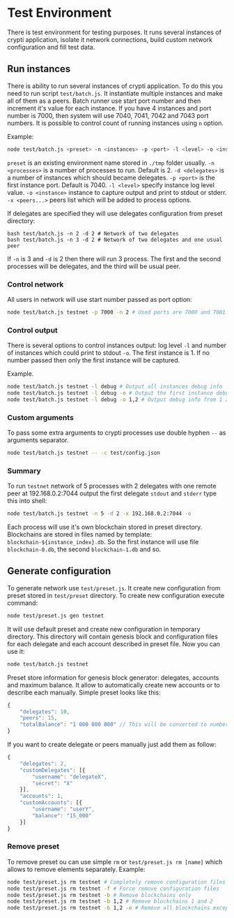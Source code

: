 # Test Environment

There is test environment for testing purposes. It runs several instances of crypti application, isolate
it network connections, build custom network configuration and fill test data.

## Run instances

There is ability to run several instances of crypti application. To do this you need to run script `test/batch.js`. It
instantiate multiple instances and make all of them as a peers. Batch runner use start port number and then increment
it's value for each instance. If you have 4 instances and port number is 7000, then system will use 7040, 7041, 7042 and
7043 port numbers. It is possible to control count of running instances using `n` option.

Example:

```bash
node test/batch.js <preset> -n <instances> -p <port> -l <level> -o <instance> -- [args]
```

`preset` is an existing environment name stored in `./tmp` folder usually.
`-n <processes>` is a number of processes to run. Default is 2.
`-d <delegates>` is a number of instances which should became delegates.
`-p <port>` is the first instance port. Default is 7040.
`-l <level>` specify instance log level value.
`-o <instance>` instance to capture output and print to stdout or stderr.
`-x <peers...>` peers list which will be added to process options.

If delegates are specified they will use delegates configuration from preset directory:
```
bash test/batch.js -n 2 -d 2 # Network of two delegates
bash test/batch.js -n 3 -d 2 # Network of two delegates and one usual peer
```

If `-n` is 3 and `-d` is 2 then there will run 3 process. The first and the second processes will be delegates,
and the third will be usual peer.

### Control network

All users in network will use start number passed as port option:
```bash
node test/batch.js testnet -p 7000 -n 2 # Used ports are 7000 and 7001
```

### Control output

There is several options to control instances output: log level `-l` and number of instances which could print to stdout `-o`.
The first instance is 1. If no number passed then only the first instance will be captured.

Example.

```bash
node test/batch.js testnet -l debug # Output all instances debug info
node test/batch.js testnet -l debug -o # Output the first instance debug info
node test/batch.js testnet -l debug -o 1,2 # Output debug info from 1 and 2 instances
```

### Custom arguments

To pass some extra arguments to crypti processes use double hyphen `--` as arguments separator.

```bash
node test/batch.js testnet -- -c test/config.json
```

### Summary

To run `testnet` network of 5 processes with 2 delegates with one remote peer at 192.168.0.2:7044 output the first
delegate `stdout` and `stderr` type this into shell:

 ```bash
 node test/batch.js testnet -n 5 -d 2 -x 192.168.0.2:7044 -o
 ```

Each process will use it's own blockchain stored in preset directory. Blockchains are stored in files named by template:
 `blockchain-${instance_index}.db`. So the first instance will use file `blockchain-0.db`, the second `blockchain-1.db` and so.


## Generate configuration

To generate network use `test/preset.js`. It create new configuration from preset stored in `test/preset` directory. To create
new configuration execute command:

```bash
node test/preset.js gen testnet
```

It will use default preset and create new configuration in temporary directory. This directory will contain genesis block
and configuration files for each delegate and each account described in preset file. Now you can use it:

```bash
node test/batch.js testnet
```

Preset store information for genesis block generator: delegates, accounts and maximum balance. It allow to
automatically create new accounts or to describe each manually. Simple preset looks like this:

```javascript
{
    "delegates": 10,
    "peers": 15,
    "totalBalance": "1 000 000 000" // This will be converted to number 1000000000
}
```

If you want to create delegate or peers manually just add them as follow:

```javascript
{
    "delegates": 2,
    "customDelegates": [{
        "username": "delegateX",
        "secret": "X"
    }],
    "accounts": 1,
    "customAccounts": [{
        "username": "userY",
        "balance": "15_000"
    }]
}
```

### Remove preset

To remove preset ou can use simple `rm` or `test/preset.js rm [name]` which allows to remove elements separately.
Example:

```bash
node test/preset.js rm testnet # Completely remove configuration files
node test/preset.js rm testnet -f # Force remove configuration files
node test/preset.js rm testnet -b # Remove blockchains only
node test/preset.js rm testnet -b 1,2 # Remove blockchains 1 and 2
node test/preset.js rm testnet -b 1,2 -e # Remove all blockchains except of 1 and 2
```